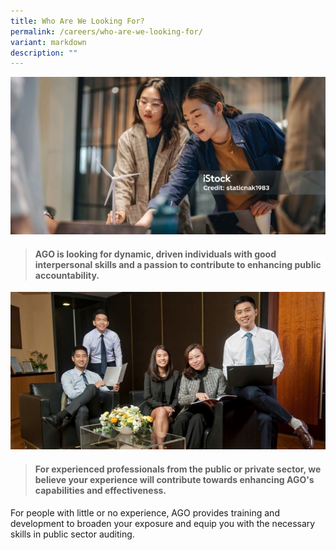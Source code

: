 ```yaml
---
title: Who Are We Looking For?
permalink: /careers/who-are-we-looking-for/
variant: markdown
description: ""
---
```


![](/images/istockphoto_1443559562_1024x1024_800x400.jpg)

> #### **AGO is looking for dynamic, driven individuals with good interpersonal skills and a passion to contribute to enhancing public accountability.**

![](/images/Group_shot.jpg)

> #### **For experienced professionals from the public or private sector, we believe your experience will contribute towards enhancing AGO's capabilities and effectiveness.**


For people with little or no experience, AGO provides training and development to broaden your exposure and equip you with the necessary skills in public sector auditing.